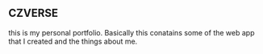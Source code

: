 ## CZVERSE
this is my personal portfolio. Basically this conatains some of the web app that I created and the things about me.
